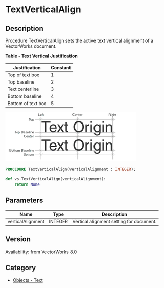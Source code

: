 # TextVerticalAlign

## Description
Procedure TextVerticalAlign sets the active text vertical alignment of a VectorWorks document. 




**Table - Text Vertical Justification**

| Justification        | Constant |
|----------------------|----------|
| Top of text box      | 1        |
| Top baseline         | 2        |
| Text centerline      | 3        |
| Bottom baseline      | 4        |
| Bottom of text box   | 5        |

![Text Locus](files/Textlocus.gif)

```pascal
PROCEDURE TextVerticalAlign(verticalAlignment : INTEGER);
```

```python
def vs.TextVerticalAlign(verticalAlignment):
    return None
```

## Parameters
|Name|Type|Description|
|---|---|---|
|verticalAlignment|INTEGER|Vertical alignment setting for document.|

## Version
Availability: from VectorWorks 8.0

## Category
* [Objects - Text](../Categories/Objects%20-%20Text.md)
